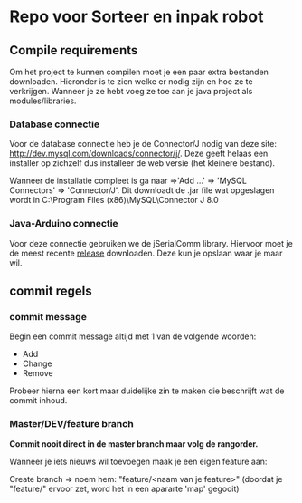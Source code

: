 # Repo voor Sorteer en inpak robot

## Compile requirements
Om het project te kunnen compilen moet je een paar extra bestanden downloaden. Hieronder is te zien welke er nodig zijn
en hoe ze te verkrijgen. Wanneer je ze hebt voeg ze toe aan je java project als modules/libraries.

### Database connectie
Voor de database connectie heb je de Connector/J nodig van deze site: http://dev.mysql.com/downloads/connector/j/. Deze
geeft helaas een installer op zichzelf dus installeer de web versie (het kleinere bestand). 

Wanneer de installatie compleet is ga naar =>'Add ...' => 'MySQL Connectors' => 'Connector/J'. Dit downloadt de
.jar file wat opgeslagen wordt in C:\Program Files (x86)\MySQL\Connector J 8.0

### Java-Arduino connectie
Voor deze connectie gebruiken we de jSerialComm library. Hiervoor moet je de meest recente 
[release](https://github.com/Fazecast/jSerialComm/releases) downloaden. Deze kun je opslaan waar je maar wil.

## commit regels
### commit message
Begin een commit message altijd met 1 van de volgende woorden:
* Add
* Change
* Remove

Probeer hierna een kort maar duidelijke zin te maken die beschrijft wat de commit inhoud.

### Master/DEV/feature branch
<b> Commit nooit direct in de master branch maar volg de rangorder. </b>

Wanneer je iets nieuws wil toevoegen maak je een eigen feature aan:

Create branch => noem hem: "feature/\<naam van je feature>" (doordat je "feature/" ervoor zet, word het in een apararte 'map' gegooit)